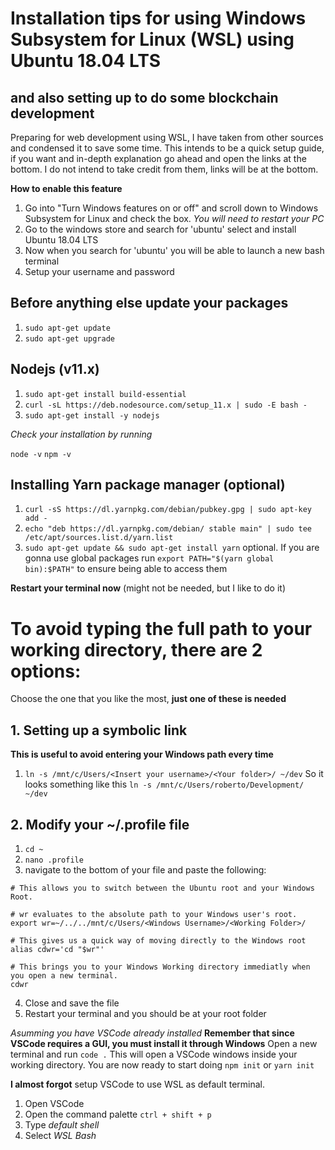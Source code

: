 # Installation tips for using Windows Subsystem for Linux (WSL) using Ubuntu 18.04 LTS

## and also setting up to do some blockchain development

Preparing for web development using WSL, I have taken from other sources and condensed it to save some time.
This intends to be a quick setup guide, if you want and in-depth explanation go ahead and open the links at the bottom.
I do not intend to take credit from them, links will be at the bottom.

**How to enable this feature**

1. Go into "Turn Windows features on or off" and scroll down to Windows Subsystem for Linux and check the box.
   _You will need to restart your PC_
2. Go to the windows store and search for 'ubuntu' select and install Ubuntu 18.04 LTS
3. Now when you search for 'ubuntu' you will be able to launch a new bash terminal
4. Setup your username and password

## Before anything else update your packages

1. `sudo apt-get update`
2. `sudo apt-get upgrade`

## Nodejs (v11.x)

1. `sudo apt-get install build-essential`
2. `curl -sL https://deb.nodesource.com/setup_11.x | sudo -E bash -`
3. `sudo apt-get install -y nodejs`

_Check your installation by running_

`node -v`
`npm -v`

## Installing Yarn package manager (optional)

1. `curl -sS https://dl.yarnpkg.com/debian/pubkey.gpg | sudo apt-key add -`
2. `echo "deb https://dl.yarnpkg.com/debian/ stable main" | sudo tee /etc/apt/sources.list.d/yarn.list`
3. `sudo apt-get update && sudo apt-get install yarn`
   optional.
   If you are gonna use global packages run `export PATH="$(yarn global bin):$PATH"` to ensure being able to access them

**Restart your terminal now** (might not be needed, but I like to do it)

# To avoid typing the full path to your working directory, there are 2 options:

Choose the one that you like the most, **just one of these is needed**

## 1. Setting up a symbolic link

**This is useful to avoid entering your Windows path every time**

1. `ln -s /mnt/c/Users/<Insert your username>/<Your folder>/ ~/dev`
   So it looks something like this
   `ln -s /mnt/c/Users/roberto/Development/ ~/dev`

## 2. Modify your ~/.profile file

1. `cd ~`
2. `nano .profile`
3. navigate to the bottom of your file and paste the following:

```
# This allows you to switch between the Ubuntu root and your Windows Root.

# wr evaluates to the absolute path to your Windows user's root.
export wr=~/../../mnt/c/Users/<Windows Username>/<Working Folder>/

# This gives us a quick way of moving directly to the Windows root
alias cdwr='cd "$wr"'

# This brings you to your Windows Working directory immediatly when you open a new terminal.
cdwr
```

4. Close and save the file
5. Restart your terminal and you should be at your root folder

_Asumming you have VSCode already installed_
**Remember that since VSCode requires a GUI, you must install it through Windows**
Open a new terminal and run `code .` This will open a VSCode windows inside your working directory.
You are now ready to start doing `npm init` or `yarn init`

**I almost forgot** setup VSCode to use WSL as default terminal.

1. Open VSCode
2. Open the command palette `ctrl + shift + p`
3. Type _default shell_
4. Select _WSL Bash_
